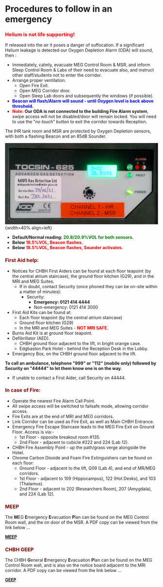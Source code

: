 # Procedures to follow in an emergency

### **<span style="color:red">Helium is not life supporting!</span>**

If released into the air it poses a danger of suffocation. If a significant Helium leakage is detected our Oxygen Depletion Alarm (ODA) will sound, then :

* Immediately, calmly, evacuate MEG Control Room & MSR, and inform Sleep Control Room & Labs of their need to evacuate also, and instruct other staff/students not to enter the corridor.
* Arrange proper ventilation.
	* Open Fire Exit.
	* Open MEG Corridor door.
	* Open Sleep Lab doors and subsequently the windows (if possible).
* **<span style="color:blue">Beacon will flash/Alarm will sound - until Oxygen level is back above threshold.</span>**
* **<span style="color:red">Note: </span>** **Our ODA  is not connected to the building Fire Alarm system**, swipe access will not be disabled/door will remain locked. You will need to use the "*no touch*" button to exit the corridor towards Reception.

The IHR tank room and MSR are protected by Oxygen Depletion sensors, with both a flashing Beacon and an 85dB Sounder.

![ODA Alarm](../../images/meg/TOCSIN_625.jpg){width=40% align=left}

* **Default/Normal reading: <span style="color:green">20.8/20.9%VOL for both sensors</span>.**
* **Below <span style="color:red">19.5%VOL, Beacon flashes</span>.**
* **Below <span style="color:red">18.5%VOL, Beacon flashes, Sounder activates</span>.**

### **<span style="color:maroon">First Aid help:</span>**

* Notices for CHBH First Aiders can be found at each floor teapoint (by the central atrium staircase), the ground floor kitchen (G29), and in the MRI and MEG Suites.
	* If in doubt, contact Security (once phoned they can be on-site within a matter of minutes):
		* Security:
			* **Emergency: 0121 414 4444**
			* Non-emergency: 0121 414 3000
* First Aid Kits can be found at:
	* Each floor teapoint (by the central atrium staircase)
	* Ground floor kitchen (G29)
	* In the MRI and MEG Suites - **<span style="color:red">NOT MRI SAFE</span>**.
* Burns Aid Kit is at ground floor teapoint.
* Defibrillator (AED).
	* CHBH ground floor adjacent to the lift, in bright orange case.
	* Edgbaston Park Hotel - behind the Reception Desk in the Lobby.
* Emergency Box, on the CHBH ground floor adjacent to the lift.

**To call an ambulance, telephone "999" or "112" (mobile only) followed by Security on "44444" to let them know one is on the way.**

* If unable to contact a First Aider, call Security on 44444.


### **<span style="color:maroon">In case of Fire:</span>**

* Operate the nearest Fire Alarm Call Point.
* All swipe access will be switched to failsafe mode, allowing corridor access.
* Fire Exits are at the end of MRI and MEG corridors.
* Link Corridor can be used as Fire Exit, as well as Main CHBH Entrance.
* Emergency Fire Escape Staircase leads to the MEG Fire Exit on Ground Floor. Access is via:-
	* 1st Floor - opposite breakout room #135.
	* 2nd Floor - adjacent to cubicle #222 and 224 (Lab 12).
* CHBH Fire Assembly Point - up the path/grass verge alongside the Hotel.
* Chrome Carbon Dioxide and Foam Fire Extinguishers can be found on each floor:
	* Ground Floor - adjacent to the lift, G09 (Lab 4), and end of MR/MEG corridors.
	* 1st Floor - adjacent to 109 (Hippocampus), 122 (Hot Desks), and 103 (Thalamus).
	* 2nd Floor - adjacent to 202 (Researchers Room), 207 (Amygdala), and 224 (Lab 12).


### **<span style="color:maroon">MEEP</span>**

The **M**EG **E**mergency **E**vacuation **P**lan can be found on the MEG Control Room wall, and the on door of the MSR. A PDF copy can be viewed from the link below ...

**[MEEP](../../meg/pdfs/MEEP.pdf)**

### **<span style="color:maroon">CHBH GEEP</span>**

The CHBH **G**eneral **E**mergency **E**vacuation **P**lan can be found on the MEG Control Room wall, and is also on the notice board adjacent to the MRI corridor. A PDF copy can be viewed from the link below ...

**[GEEP](../../meg/pdfs/GEEP.pdf)**